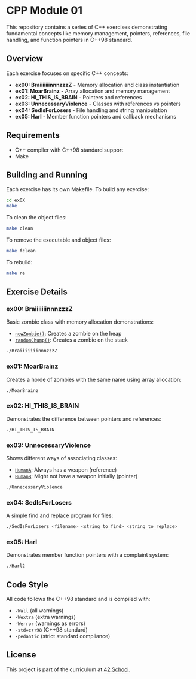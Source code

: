 # CPP Module 01

This repository contains a series of C++ exercises demonstrating fundamental concepts like memory management, pointers, references, file handling, and function pointers in C++98 standard.

## Overview

Each exercise focuses on specific C++ concepts:

- **ex00: BraiiiiiiinnnzzzZ** - Memory allocation and class instantiation
- **ex01: MoarBrainz** - Array allocation and memory management
- **ex02: HI_THIS_IS_BRAIN** - Pointers and references
- **ex03: UnnecessaryViolence** - Classes with references vs pointers
- **ex04: SedIsForLosers** - File handling and string manipulation
- **ex05: Harl** - Member function pointers and callback mechanisms

## Requirements

- C++ compiler with C++98 standard support
- Make

## Building and Running

Each exercise has its own Makefile. To build any exercise:

```bash
cd ex0X
make
```

To clean the object files:

```bash
make clean
```

To remove the executable and object files:

```bash
make fclean
```

To rebuild:

```bash
make re
```

## Exercise Details

### ex00: BraiiiiiiinnnzzzZ

Basic zombie class with memory allocation demonstrations:
- [`newZombie()`](ex00/srcs/newZombie.cpp ): Creates a zombie on the heap
- [`randomChump()`](ex00/srcs/randomChump.cpp ): Creates a zombie on the stack

```bash
./BraiiiiiiinnnzzzZ
```

### ex01: MoarBrainz

Creates a horde of zombies with the same name using array allocation:

```bash
./MoarBrainz
```

### ex02: HI_THIS_IS_BRAIN

Demonstrates the difference between pointers and references:

```bash
./HI_THIS_IS_BRAIN
```

### ex03: UnnecessaryViolence

Shows different ways of associating classes:
- [`HumanA`](ex03/includes/HumanA.hpp ): Always has a weapon (reference)
- [`HumanB`](ex03/includes/HumanB.hpp ): Might not have a weapon initially (pointer)

```bash
./UnnecessaryViolence
```

### ex04: SedIsForLosers

A simple find and replace program for files:

```bash
./SedIsForLosers <filename> <string_to_find> <string_to_replace>
```

### ex05: Harl

Demonstrates member function pointers with a complaint system:

```bash
./Harl2
```

## Code Style

All code follows the C++98 standard and is compiled with:
- `-Wall` (all warnings)
- `-Wextra` (extra warnings)
- `-Werror` (warnings as errors)
- `-std=c++98` (C++98 standard)
- `-pedantic` (strict standard compliance)

## License

This project is part of the curriculum at [42 School](https://42.fr/).